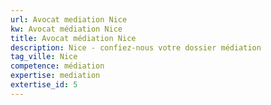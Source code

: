 ```yaml
---
url: Avocat mediation Nice
kw: Avocat médiation Nice
title: Avocat médiation Nice
description: Nice - confiez-nous votre dossier médiation
tag_ville: Nice
competence: médiation
expertise: mediation
extertise_id: 5
---
```

